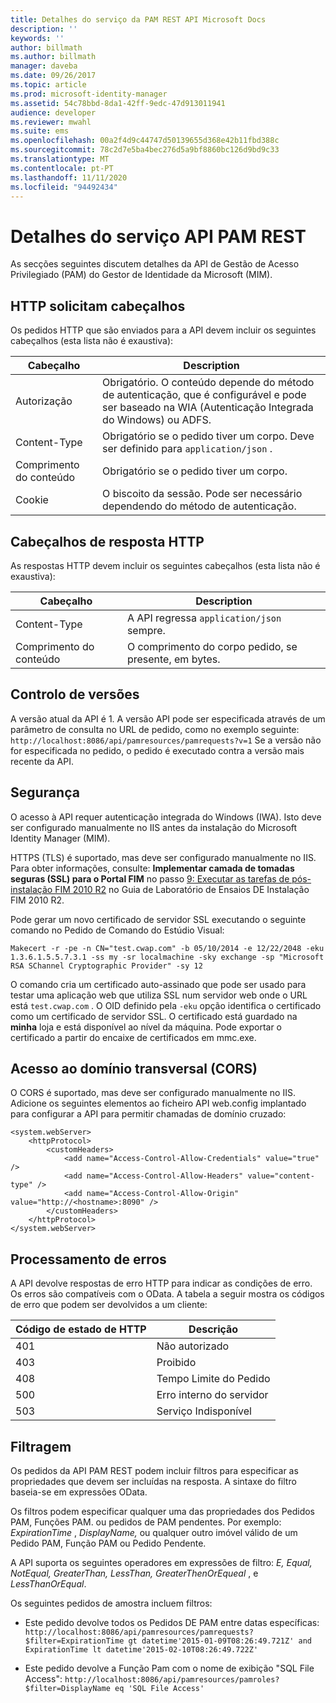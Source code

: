 ```yaml
---
title: Detalhes do serviço da PAM REST API Microsoft Docs
description: ''
keywords: ''
author: billmath
ms.author: billmath
manager: daveba
ms.date: 09/26/2017
ms.topic: article
ms.prod: microsoft-identity-manager
ms.assetid: 54c78bbd-8da1-42ff-9edc-47d913011941
audience: developer
ms.reviewer: mwahl
ms.suite: ems
ms.openlocfilehash: 00a2f4d9c44747d50139655d368e42b11fbd388c
ms.sourcegitcommit: 78c2d7e5ba4bec276d5a9bf8860bc126d9bd9c33
ms.translationtype: MT
ms.contentlocale: pt-PT
ms.lasthandoff: 11/11/2020
ms.locfileid: "94492434"
---
```

# <a name="pam-rest-api-service-details"></a>Detalhes do serviço API PAM REST
As secções seguintes discutem detalhes da API de Gestão de Acesso Privilegiado (PAM) do Gestor de Identidade da Microsoft (MIM).

<h2 id="http-request-and-response-headers">HTTP solicitam cabeçalhos</h2>

Os pedidos HTTP que são enviados para a API devem incluir os seguintes cabeçalhos (esta lista não é exaustiva):

Cabeçalho | Description
-------|------------
Autorização | Obrigatório. O conteúdo depende do método de autenticação, que é configurável e pode ser baseado na WIA (Autenticação Integrada do Windows) ou ADFS.
Content-Type | Obrigatório se o pedido tiver um corpo. Deve ser definido para `application/json` .
Comprimento do conteúdo | Obrigatório se o pedido tiver um corpo. 
Cookie | O biscoito da sessão. Pode ser necessário dependendo do método de autenticação.

## <a name="http-response-headers"></a>Cabeçalhos de resposta HTTP

As respostas HTTP devem incluir os seguintes cabeçalhos (esta lista não é exaustiva):

Cabeçalho | Description
-------|------------
Content-Type | A API regressa `application/json` sempre.
Comprimento do conteúdo | O comprimento do corpo pedido, se presente, em bytes.

## <a name="versioning"></a>Controlo de versões 
A versão atual da API é 1. A versão API pode ser especificada através de um parâmetro de consulta no URL de pedido, como no exemplo seguinte: `http://localhost:8086/api/pamresources/pamrequests?v=1` Se a versão não for especificada no pedido, o pedido é executado contra a versão mais recente da API. 

## <a name="security"></a>Segurança 
O acesso à API requer autenticação integrada do Windows (IWA). Isto deve ser configurado manualmente no IIS antes da instalação do Microsoft Identity Manager (MIM).

HTTPS (TLS) é suportado, mas deve ser configurado manualmente no IIS. Para obter informações, consulte: **Implementar camada de tomadas seguras (SSL) para o Portal FIM** no passo [9: Executar as tarefas de pós-instalação FIM 2010 R2](https://technet.microsoft.com/library/hh322875.aspx) no Guia de Laboratório de Ensaios DE Instalação FIM 2010 R2. 

Pode gerar um novo certificado de servidor SSL executando o seguinte comando no Pedido de Comando do Estúdio Visual:

```
Makecert -r -pe -n CN="test.cwap.com" -b 05/10/2014 -e 12/22/2048 -eku 1.3.6.1.5.5.7.3.1 -ss my -sr localmachine -sky exchange -sp "Microsoft RSA SChannel Cryptographic Provider" -sy 12
```
 
O comando cria um certificado auto-assinado que pode ser usado para testar uma aplicação web que utiliza SSL num servidor web onde o URL está `test.cwap.com` . O OID definido pela `-eku` opção identifica o certificado como um certificado de servidor SSL. O certificado está guardado na **minha** loja e está disponível ao nível da máquina. Pode exportar o certificado a partir do encaixe de certificados em mmc.exe.

## <a name="cross-domain-access-cors"></a>Acesso ao domínio transversal (CORS) 
O CORS é suportado, mas deve ser configurado manualmente no IIS. Adicione os seguintes elementos ao ficheiro API web.config implantado para configurar a API para permitir chamadas de domínio cruzado: 

```
<system.webServer>       
    <httpProtocol> 
        <customHeaders> 
            <add name="Access-Control-Allow-Credentials" value="true"  /> 
            <add name="Access-Control-Allow-Headers" value="content-type" /> 
            <add name="Access-Control-Allow-Origin" value="http://<hostname>:8090" /> 
        </customHeaders> 
    </httpProtocol> 
</system.webServer> 
```

## <a name="error-handling"></a>Processamento de erros 
A API devolve respostas de erro HTTP para indicar as condições de erro. Os erros são compatíveis com o OData. A tabela a seguir mostra os códigos de erro que podem ser devolvidos a um cliente:

Código de estado de HTTP | Descrição
-----------------|------------
401 | Não autorizado 
403 | Proibido 
408 | Tempo Limite do Pedido   
500 | Erro interno do servidor 
503 | Serviço Indisponível 

## <a name="filtering"></a>Filtragem 
Os pedidos da API PAM REST podem incluir filtros para especificar as propriedades que devem ser incluídas na resposta. A sintaxe do filtro baseia-se em expressões OData.

Os filtros podem especificar qualquer uma das propriedades dos Pedidos PAM, Funções PAM. ou pedidos de PAM pendentes. Por exemplo: *ExpirationTime* , *DisplayName,* ou qualquer outro imóvel válido de um Pedido PAM, Função PAM ou Pedido Pendente.

A API suporta os seguintes operadores em expressões de filtro: *E,* *Equal,* *NotEqual,* *GreaterThan,* *LessThan,* *GreaterThenOrEqueal* , e *LessThanOrEqual*. 

Os seguintes pedidos de amostra incluem filtros:

- Este pedido devolve todos os Pedidos DE PAM entre datas específicas: `http://localhost:8086/api/pamresources/pamrequests?$filter=ExpirationTime gt datetime'2015-01-09T08:26:49.721Z' and ExpirationTime lt datetime'2015-02-10T08:26:49.722Z' `
 
- Este pedido devolve a Função Pam com o nome de exibição "SQL File Access": `http://localhost:8086/api/pamresources/pamroles?$filter=DisplayName eq 'SQL File Access' `
